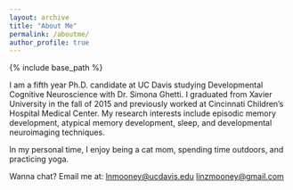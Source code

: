 ```yaml
---
layout: archive
title: "About Me"
permalink: /aboutme/
author_profile: true
---
```


{% include base_path %}

I am a fifth year Ph.D. candidate at UC Davis studying Developmental Cognitive Neuroscience with Dr. Simona Ghetti.
I graduated from Xavier University in the fall of 2015 and previously worked at Cincinnati Children’s Hospital Medical Center.
My research interests include episodic memory development, atypical memory development, sleep, and developmental neuroimaging techniques.

In my personal time, I enjoy being a cat mom, spending time outdoors, and practicing yoga.

Wanna chat? Email me at: lnmooney@ucdavis.edu   linzmooney@gmail.com
